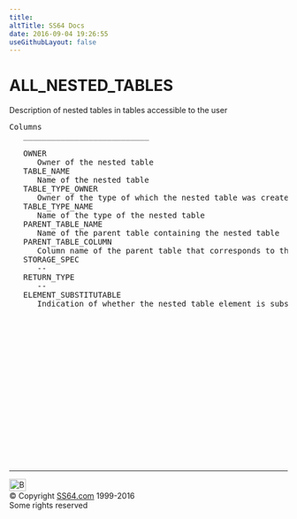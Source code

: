 ```yaml
---
title:
altTitle: SS64 Docs
date: 2016-09-04 19:26:55
useGithubLayout: false
---
```

<!-- #BeginLibraryItem "/Library/head_orad.lbi" --><!-- #EndLibraryItem --><h1>ALL_NESTED_TABLES </h1><p> Description of nested tables in tables accessible to the user </p> 
 
<pre>Columns
   ___________________________
 
   OWNER
      Owner of the nested table
   TABLE_NAME
      Name of the nested table
   TABLE_TYPE_OWNER
      Owner of the type of which the nested table was created
   TABLE_TYPE_NAME
      Name of the type of the nested table
   PARENT_TABLE_NAME
      Name of the parent table containing the nested table
   PARENT_TABLE_COLUMN
      Column name of the parent table that corresponds to the nested table
   STORAGE_SPEC
      --
   RETURN_TYPE
      --
   ELEMENT_SUBSTITUTABLE
      Indication of whether the nested table element is substitutable or not

</pre><!-- #BeginLibraryItem "/Library/foot_orad.lbi" --><p>
<!-- oracle-footer -->
<ins class="adsbygoogle" style="display:inline-block;width:300px;height:250px" data-ad-client="ca-pub-6140977852749469" data-ad-slot="4275490898"></ins>
<script>
(adsbygoogle = window.adsbygoogle || []).push({});
</script></p>
<hr>
<div id="bl" class="footer"><a href="ALL_NESTED_TABLES.html#"><img src="../images/top.png" width="30" height="22" alt="Back to the Top"></a></div>
<div id="br" class="footer, tagline">© Copyright <a href="../index.html">SS64.com</a> 1999-2016<br>
Some rights reserved</div>
<!-- #EndLibraryItem -->

